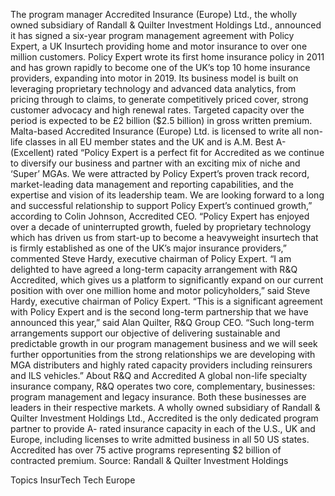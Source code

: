 The program manager Accredited Insurance (Europe) Ltd., the wholly owned subsidiary of Randall & Quilter Investment Holdings Ltd., announced it has signed a six-year program management agreement with Policy Expert, a UK Insurtech providing home and motor insurance to over one million customers.
Policy Expert wrote its first home insurance policy in 2011 and has grown rapidly to become one of the UK’s top 10 home insurance providers, expanding into motor in 2019. Its business model is built on leveraging proprietary technology and advanced data analytics, from pricing through to claims, to generate competitively priced cover, strong customer advocacy and high renewal rates.
Targeted capacity over the period is expected to be £2 billion ($2.5 billion) in gross written premium.
Malta-based Accredited Insurance (Europe) Ltd. is licensed to write all non-life classes in all EU member states and the UK and is A.M. Best A- (Excellent) rated
“Policy Expert is a perfect fit for Accredited as we continue to diversify our business and partner with an exciting mix of niche and ‘Super’ MGAs. We were attracted by Policy Expert’s proven track record, market-leading data management and reporting capabilities, and the expertise and vision of its leadership team. We are looking forward to a long and successful relationship to support Policy Expert’s continued growth,” according to Colin Johnson, Accredited CEO.
“Policy Expert has enjoyed over a decade of uninterrupted growth, fueled by proprietary technology which has driven us from start-up to become a heavyweight insurtech that is firmly established as one of the UK’s major insurance providers,” commented Steve Hardy, executive chairman of Policy Expert.
“I am delighted to have agreed a long-term capacity arrangement with R&Q Accredited, which gives us a platform to significantly expand on our current position with over one million home and motor policyholders,” said Steve Hardy, executive chairman of Policy Expert.
“This is a significant agreement with Policy Expert and is the second long-term partnership that we have announced this year,” said Alan Quilter, R&Q Group CEO. “Such long-term arrangements support our objective of delivering sustainable and predictable growth in our program management business and we will seek further opportunities from the strong relationships we are developing with MGA distributers and highly rated capacity providers including reinsurers and ILS vehicles.”
About R&Q and Accredited
A global non-life specialty insurance company, R&Q operates two core, complementary, businesses: program management and legacy insurance. Both these businesses are leaders in their respective markets.
A wholly owned subsidiary of Randall & Quilter Investment Holdings Ltd., Accredited is the only dedicated program partner to provide A- rated insurance capacity in each of the U.S., UK and Europe, including licenses to write admitted business in all 50 US states. Accredited has over 75 active programs representing $2 billion of contracted premium.
Source: Randall & Quilter Investment Holdings

Topics
InsurTech
Tech
Europe
